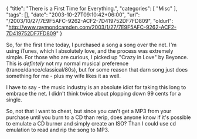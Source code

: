 {
	"title": "There is a First Time for Everything.",
	"categories": [
		"Misc"
	],
	"tags": [],
	"date": "2003-10-27T09:10:42+06:00",
	"url": "/2003/10/27/7E9F5AFC-9262-ACF2-7D419752DF7FD809",
	"oldurl": "http://www.raymondcamden.com/2003/1/27/7E9F5AFC-9262-ACF2-7D419752DF7FD809"
}

So, for the first time today, I purchased a song a song over the net. I'm using iTunes, which I absolutely love, and the process was extremely simple. For those who are curious, I picked up "Crazy in Love" by Beyonce. This is <i>defintely</i> not my normal musical preference (trance/dance/classical/80s), but for some reason that darn song just does something for me - plus my wife likes it as well.

I have to say - the music industry is an absolute idiot for taking this long to embrace the net. I didn't think twice about plopping down 99 cents for a single.

So, not that I want to cheat, but since you can't get a MP3 from your purchase until you burn to a CD than rerip, does anyone know if it's possible to emulate a CD burner and simply create an ISO? Than I could use cd emulation to read and rip the song to MP3.
